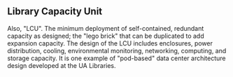 ## Library Capacity Unit
Also, "LCU". The minimum deployment of self-contained, redundant capacity as designed;
the "lego brick" that can be duplicated to add expansion capacity.  The design of the LCU
includes enclosures, power distribution, cooling, environmental monitoring, networking,
computing, and storage capacity.  It is one example of "pod-based" data center architecture
design developed at the UA Libraries.
